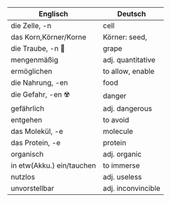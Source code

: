 
| Englisch                  | Deutsch            |
| ------------------------- | ------------------ |
| die Zelle, -n             | cell               |
| das Korn,Körner/Korne     | Körner: seed,      |
| die Traube, -n 🍇         | grape              |
| mengenmäßig               | adj. quantitative  |
| ermöglichen               | to allow, enable   |
| die Nahrung, -en          | food               |
| die Gefahr, -en ☢️        | danger             |
| gefährlich                | adj. dangerous     |
| entgehen                  | to avoid           |
| das Molekül, -e           | molecule           |
| das Protein, -e           | protein            |
| organisch                 | adj. organic       |
| in etw(Akku.) ein/tauchen | to immerse         |
| nutzlos                   | adj. useless       |
| unvorstellbar             | adj. inconvincible |
